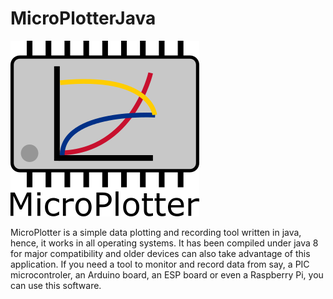 # MicroPlotterJava

![Logo](ImagesReadme/bigLogoMP.png)

MicroPlotter is a simple data plotting and recording tool written in java, hence, it works in all operating systems. It has been compiled under java 8 for major compatibility and older devices can also take advantage of this application. If you need a tool to monitor and record data from say, a PIC microcontroler, an Arduino board, an ESP board or even a Raspberry Pi, you can use this software.


